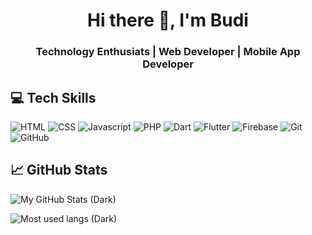 <h1 align="center">Hi there 👋, I'm Budi</h1>
<h3 align="center" style="font-weight: bold">Technology Enthusiats | Web Developer | Mobile App Developer</h3>

## 💻 Tech Skills

![HTML](https://img.shields.io/badge/Markup-HTML-orange?style=flat&logo=html5&logoColor=orange)
![CSS](https://img.shields.io/badge/Style-CSS-1cacec?style=flat&logo=css3&logoColor=1cacec)
![Javascript](https://img.shields.io/badge/Code-Javascript-f4dc1c?style=flat&logo=javascript&color=f4dc1c)
![PHP](https://img.shields.io/badge/Code-PHP-blueviolet?style=flat&logo=php&color=blueviolet)
![Dart](https://img.shields.io/badge/Code-Dart-red?style=flat&logo=dart&logoColor=1cbcfc&color=1cacec)
![Flutter](https://img.shields.io/badge/Framework-Flutter-red?style=flat&logo=flutter&logoColor=1cbcfc&color=1cacec)
![Firebase](https://img.shields.io/badge/Tools-Firebase-red?style=flat&logo=firebase&color=fba30b)
![Git](https://img.shields.io/badge/Tools-Git-red?style=flat&logo=git&color=f05032)
![GitHub](https://img.shields.io/badge/Tools-GitHub-red?style=flat&logo=gitHub&color=181717)

<!-- ![Postman](https://img.shields.io/badge/Tools-Postman-red?style=flat&logo=postman&color=ff6c37) -->
<!-- ![NPM](https://img.shields.io/badge/Tools-NPM-red?style=flat&logo=npm&color=cb3837) -->

## 📈 GitHub Stats

<!--- https://github.com/anuraghazra/github-readme-stats --->

![My GitHub Stats (Dark)](https://github-readme-stats.vercel.app/api?username=suntree99&show_icons=true&theme=radical)

![Most used langs (Dark)](https://github-readme-stats.vercel.app/api/top-langs/?username=KeidsID&layout=compact&hide=cmake,c%2b%2b,swift&exclude_repo=suntree99.github.io&theme=radical)

<!--
**suntree99/suntree99** is a ✨ _special_ ✨ repository because its `README.md` (this file) appears on your GitHub profile.

Here are some ideas to get you started:

- 🔭 I’m currently working on ...
- 🌱 I’m currently learning ...
- 👯 I’m looking to collaborate on ...
- 🤔 I’m looking for help with ...
- 💬 Ask me about ...
- 📫 How to reach me: ...
- 😄 Pronouns: ...
- ⚡ Fun fact: ...
-->
